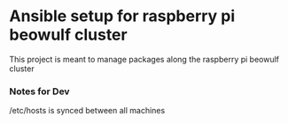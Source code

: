 # Ansible setup for raspberry pi beowulf cluster

This project is meant to manage packages along the raspberry pi beowulf cluster


### Notes for Dev
/etc/hosts is synced between all machines
